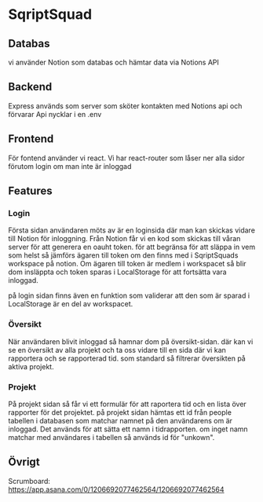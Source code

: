 # SqriptSquad

## Databas
vi använder Notion som databas och hämtar data via Notions API

## Backend
Express används som server som sköter kontakten med Notions api och förvarar Api nycklar i en .env

## Frontend
För fontend använder vi react. Vi har react-router som låser ner alla sidor förutom login om man inte är inloggad

## Features
### Login
Första sidan användaren möts av är en loginsida där man kan skickas vidare till Notion för inloggning. Från Notion får vi en kod som skickas till våran server för att generera en oauht token. för att begränsa för att släppa in vem som helst så jämförs ägaren till token om den finns med i SqriptSquads workspace på notion. Om ägaren till token är medlem i workspacet så blir dom insläppta och token sparas i LocalStorage för att fortsätta vara inloggad.

på login sidan finns även en funktion som validerar att den som är sparad i LocalStorage är en del av workspacet.

### Översikt
När användaren blivit inloggad så hamnar dom på översikt-sidan. där kan vi se en översikt av alla projekt och ta oss vidare till en sida där vi kan rapportera och se rapporterad tid. som standard så filtrerar översikten på aktiva projekt.

### Projekt
På projekt sidan så får vi ett formulär för att raportera tid och en lista över rapporter för det projektet. på projekt sidan hämtas ett id från people tabellen i databasen som matchar namnet på den användarens om är inloggad. Det används för att sätta ett namn i tidrapporten. om inget namn matchar med användares i tabellen så används id för "unkown".

## Övrigt
Scrumboard: https://app.asana.com/0/1206692077462564/1206692077462564
